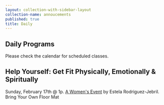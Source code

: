 ```yaml
---
layout: collection-with-sidebar-layout
collection-name: annoucements
published: true
title: Daily
---
```

## Daily Programs
Please check the calendar for scheduled classes.

## Help Yourself: Get Fit Physically, Emotionally & Spiritually
Sunday, February 17th @ 1p. [A Women's Event](http://www.icsd.org/events/help-yourself-get-fit-physically-emotionally-spiritually) by Estela Rodriguez-Jebril.
Bring Your Own Floor Mat

